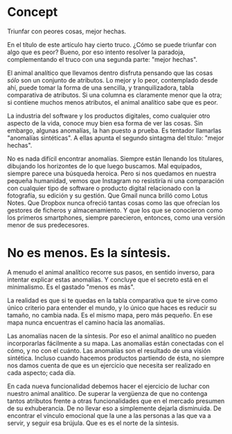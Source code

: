 # Concept

Triunfar con peores cosas, mejor hechas.

En el título de este artículo hay cierto truco. ¿Cómo se puede triunfar con algo que es peor? Bueno, por eso intento resolver la paradoja, complementando el truco con una segunda parte: "mejor hechas".

El animal analítico que llevamos dentro disfruta pensando que las cosas *sólo* son un conjunto de atributos. Lo mejor y lo peor, contemplado desde ahí, puede tomar la forma de una sencilla, y tranquilizadora, tabla comparativa de atributos. Si una columna es claramente menor que la otra; si contiene muchos menos atributos, el animal analítico sabe que es peor.

La industria del software y los productos digitales, como cualquier otro aspecto de la vida, conoce muy bien esa forma de ver las cosas. Sin embargo, algunas anomalías, la han puesto a prueba. Es tentador llamarlas "anomalías sintéticas". A ellas apunta el segundo sintagma del título: "mejor hechas".

No es nada difícil encontrar anomalías. Siempre están llenando los titulares, dibujando los horizontes de lo que luego buscamos. Mal equipados, siempre parece una búsqueda heroica. Pero si nos quedamos en nuestra pequeña humanidad, vemos que Instagram no resistiría ni una comparación con cualquier tipo de software o producto digital relacionado con la fotografía, su edición y su gestión. Que Gmail nunca brilló como Lotus Notes. Que Dropbox nunca ofreció tantas cosas como las que ofrecían los gestores de ficheros y almacenamiento. Y que los que se conocieron como los primeros smartphones, siempre parecieron, entonces, como una versión menor de sus predecesores.

# No es menos. Es la síntesis.

A menudo el animal analítico recorre sus pasos, en sentido inverso, para intentar explicar estas anomalías. Y concluye que el secreto está en el minimalismo. Es el gastado "menos es más". 

La realidad es que si te quedas en la tabla comparativa que te sirve como único criterio para entender el mundo, y lo único que haces es reducir su tamaño, no cambia nada. Es el mismo mapa, pero más pequeño. En ese mapa nunca encuentras el camino hacia las anomalías.

Las anomalías nacen de la síntesis. Por eso el animal analítico no pueden incorporarlas fácilmente a su mapa. Las anomalías están conectadas con el cómo, y no con el cuánto. Las anomalías son el resultado de una visión sintética. Incluso cuando hacemos productos partiendo de ésta, no siempre nos damos cuenta de que es un ejercicio que necesita ser realizado en cada aspecto; cada día. 

En cada nueva funcionalidad debemos hacer el ejercicio de luchar con nuestro animal analítico. De superar la vergüenza de que no contenga tantos atributos frente a otras funcionalidades que en el mercado presumen de su exhuberancia. De no llevar eso a simplemente dejarla disminuida. De encontrar el vínculo emocional que la une a las personas a las que va a servir, y seguir esa brújula. Que es es el norte de la síntesis.



